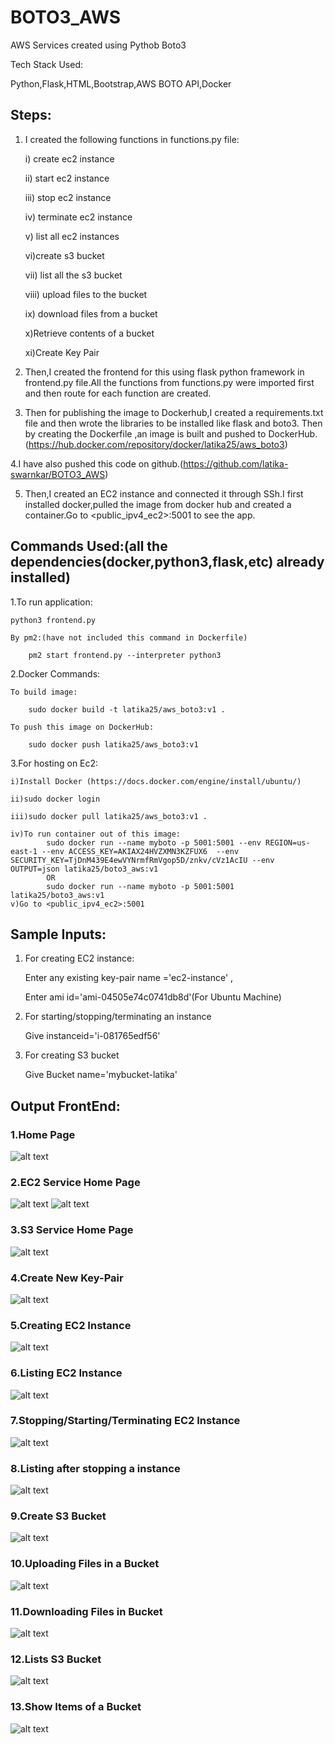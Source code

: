 # BOTO3_AWS
AWS Services created using Pythob Boto3

Tech Stack Used:

Python,Flask,HTML,Bootstrap,AWS BOTO API,Docker

## Steps:
1. I created the following functions in functions.py file:

    i) create ec2 instance

    ii) start ec2 instance

    iii) stop ec2 instance

    iv) terminate ec2 instance

    v) list all ec2 instances

    vi)create s3 bucket

    vii) list all the s3 bucket

    viii) upload files to the bucket

    ix) download files from a bucket

    x)Retrieve contents of a bucket
    
    xi)Create Key Pair


2. Then,I created the frontend for this using flask python framework in frontend.py file.All the functions from functions.py were imported  first and then route for each function are created.

3. Then for publishing the image to Dockerhub,I created a requirements.txt file and then wrote the libraries to be installed like flask and  boto3. 
Then by creating the Dockerfile ,an image is built and pushed to DockerHub.(https://hub.docker.com/repository/docker/latika25/aws_boto3)

4.I have also pushed this code on github.(https://github.com/latika-swarnkar/BOTO3_AWS)

5. Then,I created an EC2 instance and connected it through SSh.I first installed docker,pulled the image from docker hub and created a container.Go to <public_ipv4_ec2>:5001 to see the app.

## Commands Used:(all the dependencies(docker,python3,flask,etc) already installed)

1.To run application:

    python3 frontend.py
    
    By pm2:(have not included this command in Dockerfile)
    
        pm2 start frontend.py --interpreter python3
        
2.Docker Commands:

    To build image:
    
        sudo docker build -t latika25/aws_boto3:v1 .
        
    To push this image on DockerHub:
    
        sudo docker push latika25/aws_boto3:v1
        
3.For hosting on Ec2:

    i)Install Docker (https://docs.docker.com/engine/install/ubuntu/)
    
    ii)sudo docker login
    
    iii)sudo docker pull latika25/aws_boto3:v1 .
    
    iv)To run container out of this image:
            sudo docker run --name myboto -p 5001:5001 --env REGION=us-east-1 --env ACCESS_KEY=AKIAX24HVZXMN3KZFUX6  --env      SECURITY_KEY=TjDnM439E4ewVYNrmfRmVgop5D/znkv/cVz1AcIU --env OUTPUT=json latika25/boto3_aws:v1  
            OR
            sudo docker run --name myboto -p 5001:5001 latika25/boto3_aws:v1     
    v)Go to <public_ipv4_ec2>:5001

## Sample Inputs:

1. For creating EC2 instance:

    Enter any existing key-pair name ='ec2-instance' ,
    
    Enter ami id='ami-04505e74c0741db8d'(For Ubuntu Machine)
    
2. For starting/stopping/terminating an instance

    Give instanceid='i-081765edf56'
   
3. For creating S3 bucket

   Give Bucket name='mybucket-latika'

## Output FrontEnd:
### 1.Home Page
![alt text](https://github.com/latika-swarnkar/BOTO3_AWS/blob/master/output_images/Home.png?raw=true)
### 2.EC2 Service Home Page
![alt text](https://github.com/latika-swarnkar/BOTO3_AWS/blob/master/output_images/EC2ServiceHome1.png?raw=true)
![alt text](https://github.com/latika-swarnkar/BOTO3_AWS/blob/master/output_images/EC2ServiceHome2.png?raw=true)
### 3.S3 Service Home Page
![alt text](https://github.com/latika-swarnkar/BOTO3_AWS/blob/master/output_images/s3_home.png?raw=true)
### 4.Create New Key-Pair
![alt text](https://github.com/latika-swarnkar/BOTO3_AWS/blob/master/output_images/create_key_pair.png?raw=true)
### 5.Creating EC2 Instance
![alt text](https://github.com/latika-swarnkar/BOTO3_AWS/blob/master/output_images/create_ec2_instance.png?raw=true)
### 6.Listing EC2 Instance
![alt text](https://github.com/latika-swarnkar/BOTO3_AWS/blob/master/output_images/list_ec2_instances.png?raw=true)
### 7.Stopping/Starting/Terminating EC2 Instance
![alt text](https://github.com/latika-swarnkar/BOTO3_AWS/blob/master/output_images/EC2ServiceHome2.png?raw=true)
### 8.Listing after stopping a instance
![alt text](https://github.com/latika-swarnkar/BOTO3_AWS/blob/master/output_images/list_instances_after_stopped.png?raw=true)
### 9.Create S3 Bucket
![alt text](https://github.com/latika-swarnkar/BOTO3_AWS/blob/master/output_images/creates3Bucket.png?raw=true)
### 10.Uploading Files in a Bucket
![alt text](https://github.com/latika-swarnkar/BOTO3_AWS/blob/master/output_images/uploadfileto_bucket.png?raw=true)
### 11.Downloading Files in Bucket
![alt text](https://github.com/latika-swarnkar/BOTO3_AWS/blob/master/output_images/downloadingFilesFromBucket.png?raw=true)
### 12.Lists S3 Bucket
![alt text](https://github.com/latika-swarnkar/BOTO3_AWS/blob/master/output_images/listallBuckets.png?raw=true)
### 13.Show Items of a Bucket
![alt text](https://github.com/latika-swarnkar/BOTO3_AWS/blob/master/output_images/show_items_of_bucket.png?raw=true)












